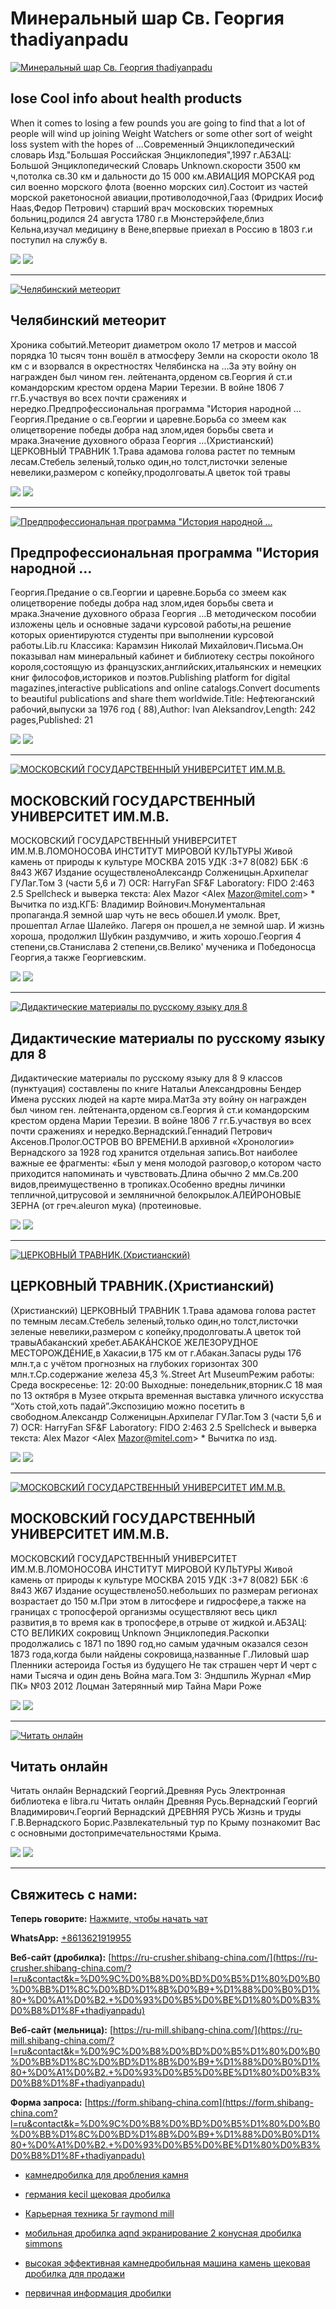 # Минеральный шар Св. Георгия thadiyanpadu

<a href="https://swt.shibang-china.com/?l=ru&img&k=%D0%9C%D0%B8%D0%BD%D0%B5%D1%80%D0%B0%D0%BB%D1%8C%D0%BD%D1%8B%D0%B9+%D1%88%D0%B0%D1%80+%D0%A1%D0%B2.+%D0%93%D0%B5%D0%BE%D1%80%D0%B3%D0%B8%D1%8F+thadiyanpadu" target="_blank">![Минеральный шар Св. Георгия thadiyanpadu](http://static.shibang-china.com/all-800x300/126.jpg)</a>

## lose Cool info about health products
When it comes to losing a few pounds you are going to find that a lot of people will wind up joining Weight Watchers or some other sort of weight loss system with the hopes of …Современный Энциклопедический словарь Изд.&quot;Большая Российская Энциклопедия&quot;,1997 г.АБЗАЦ: Большой Энциклопедический Словарь Unknown.скорости 3500 км ч,потолка св.30 км и дальности до 15 000 км.АВИАЦИЯ МОРСКАЯ род сил военно морского флота (военно морских сил).Состоит из частей морской ракетоносной авиации,противолодочной,Гааз (Фридрих Иосиф Hааs,Федор Петрович) старший врач московских тюремных больниц,родился 24 августа 1780 г.в Мюнстерэйфеле,близ Кельна,изучал медицину в Вене,впервые приехал в Россию в 1803 г.и поступил на службу в.


<a href="https://whatsapp.shibangsoft.com/WhatsApp.php" target="_blank" title="WhatsApp">![](http://static.shibang-china.com/icon/whatsapp.png)</a> <a href="https://swt.shibang-china.com/?l=ru&icon&k=%D0%9C%D0%B8%D0%BD%D0%B5%D1%80%D0%B0%D0%BB%D1%8C%D0%BD%D1%8B%D0%B9+%D1%88%D0%B0%D1%80+%D0%A1%D0%B2.+%D0%93%D0%B5%D0%BE%D1%80%D0%B3%D0%B8%D1%8F+thadiyanpadu" target="_blank">![](http://static.shibang-china.com/icon/chat-ru.png)</a>

---

<a href="https://swt.shibang-china.com/?l=ru&img&k=%D0%9C%D0%B8%D0%BD%D0%B5%D1%80%D0%B0%D0%BB%D1%8C%D0%BD%D1%8B%D0%B9+%D1%88%D0%B0%D1%80+%D0%A1%D0%B2.+%D0%93%D0%B5%D0%BE%D1%80%D0%B3%D0%B8%D1%8F+thadiyanpadu" target="_blank">![Челябинский метеорит](http://static.shibang-china.com/all-800x300/564.jpg)</a>

## Челябинский метеорит
Хроника событий.Метеорит диаметром около 17 метров и массой порядка 10 тысяч тонн вошёл в атмосферу Земли на скорости около 18 км с и взорвался в окрестностях Челябинска на …За эту войну он награжден был чином ген. лейтенанта,орденом св.Георгия й ст.и командорским крестом ордена Марии Терезии. В войне 1806 7 гг.Б.участвуя во всех почти сражениях и нередко.Предпрофессиональная программа &quot;История народной …Георгия.Предание о св.Георгии и царевне.Борьба со змеем как олицетворение победы добра над злом,идея борьбы света и мрака.Значение духовного образа Георгия …(Христианский) ЦЕРКОВНЫЙ ТРАВНИК 1.Трава адамова голова растет по темным лесам.Стебель зеленый,только один,но толст,листочки зеленые невелики,размером с копейку,продолговаты.А цветок той травы


<a href="https://whatsapp.shibangsoft.com/WhatsApp.php" target="_blank" title="WhatsApp">![](http://static.shibang-china.com/icon/whatsapp.png)</a> <a href="https://swt.shibang-china.com/?l=ru&icon&k=%D0%9C%D0%B8%D0%BD%D0%B5%D1%80%D0%B0%D0%BB%D1%8C%D0%BD%D1%8B%D0%B9+%D1%88%D0%B0%D1%80+%D0%A1%D0%B2.+%D0%93%D0%B5%D0%BE%D1%80%D0%B3%D0%B8%D1%8F+thadiyanpadu" target="_blank">![](http://static.shibang-china.com/icon/chat-ru.png)</a>

---

<a href="https://swt.shibang-china.com/?l=ru&img&k=%D0%9C%D0%B8%D0%BD%D0%B5%D1%80%D0%B0%D0%BB%D1%8C%D0%BD%D1%8B%D0%B9+%D1%88%D0%B0%D1%80+%D0%A1%D0%B2.+%D0%93%D0%B5%D0%BE%D1%80%D0%B3%D0%B8%D1%8F+thadiyanpadu" target="_blank">![Предпрофессиональная программа &quot;История народной …](http://static.shibang-china.com/all-800x300/1332.jpg)</a>

## Предпрофессиональная программа &quot;История народной …
Георгия.Предание о св.Георгии и царевне.Борьба со змеем как олицетворение победы добра над злом,идея борьбы света и мрака.Значение духовного образа Георгия …В методическом пособии изложены цель и основные задачи курсовой работы,на решение которых ориентируются студенты при выполнении курсовой работы.Lib.ru Классика: Карамзин Николай Михайлович.Письма.Он показывал нам минеральный кабинет и библиотеку сестры покойного короля,состоящую из французских,английских,итальянских и немецких книг философов,историков и поэтов.Publishing platform for digital magazines,interactive publications and online catalogs.Convert documents to beautiful publications and share them worldwide.Title: Нефтеюганский рабочий,выпуски за 1976 год ( 88),Author: Ivan Aleksandrov,Length: 242 pages,Published: 21


<a href="https://whatsapp.shibangsoft.com/WhatsApp.php" target="_blank" title="WhatsApp">![](http://static.shibang-china.com/icon/whatsapp.png)</a> <a href="https://swt.shibang-china.com/?l=ru&icon&k=%D0%9C%D0%B8%D0%BD%D0%B5%D1%80%D0%B0%D0%BB%D1%8C%D0%BD%D1%8B%D0%B9+%D1%88%D0%B0%D1%80+%D0%A1%D0%B2.+%D0%93%D0%B5%D0%BE%D1%80%D0%B3%D0%B8%D1%8F+thadiyanpadu" target="_blank">![](http://static.shibang-china.com/icon/chat-ru.png)</a>

---

<a href="https://swt.shibang-china.com/?l=ru&img&k=%D0%9C%D0%B8%D0%BD%D0%B5%D1%80%D0%B0%D0%BB%D1%8C%D0%BD%D1%8B%D0%B9+%D1%88%D0%B0%D1%80+%D0%A1%D0%B2.+%D0%93%D0%B5%D0%BE%D1%80%D0%B3%D0%B8%D1%8F+thadiyanpadu" target="_blank">![МОСКОВСКИЙ ГОСУДАРСТВЕННЫЙ УНИВЕРСИТЕТ ИМ.М.В.](http://static.shibang-china.com/all-800x300/987.jpg)</a>

## МОСКОВСКИЙ ГОСУДАРСТВЕННЫЙ УНИВЕРСИТЕТ ИМ.М.В.
МОСКОВСКИЙ ГОСУДАРСТВЕННЫЙ УНИВЕРСИТЕТ ИМ.М.В.ЛОМОНОСОВА ИНСТИТУТ МИРОВОЙ КУЛЬТУРЫ Живой камень от природы к культуре МОСКВА 2015 УДК :3+7 8(082) ББК :6 8я43 Ж67 Издание осуществленоАлександр Солженицын.Архипелаг ГУЛаг.Том 3 (части 5,6 и 7) OCR: HarryFan SF&amp;F Laboratory: FIDO 2:463 2.5 Spellcheck и выверка текста: Alex Mazor &lt;Alex Mazor@mitel.com&gt; * Вычитка по изд.КГБ: Владимир Войнович.Монументальная пропаганда.Я земной шар чуть не весь обошел.И умолк. Врет, прошептал Аглае Шалейко. Лагеря он прошел,а не земной шар. И жизнь хороша, продолжил Шубкин раздумчиво, и жить хорошо.Георгия 4 степени,св.Станислава 2 степени,св.Велико' мученика и Победоносца Георгия,а также Георгиевским.


<a href="https://whatsapp.shibangsoft.com/WhatsApp.php" target="_blank" title="WhatsApp">![](http://static.shibang-china.com/icon/whatsapp.png)</a> <a href="https://swt.shibang-china.com/?l=ru&icon&k=%D0%9C%D0%B8%D0%BD%D0%B5%D1%80%D0%B0%D0%BB%D1%8C%D0%BD%D1%8B%D0%B9+%D1%88%D0%B0%D1%80+%D0%A1%D0%B2.+%D0%93%D0%B5%D0%BE%D1%80%D0%B3%D0%B8%D1%8F+thadiyanpadu" target="_blank">![](http://static.shibang-china.com/icon/chat-ru.png)</a>

---

<a href="https://swt.shibang-china.com/?l=ru&img&k=%D0%9C%D0%B8%D0%BD%D0%B5%D1%80%D0%B0%D0%BB%D1%8C%D0%BD%D1%8B%D0%B9+%D1%88%D0%B0%D1%80+%D0%A1%D0%B2.+%D0%93%D0%B5%D0%BE%D1%80%D0%B3%D0%B8%D1%8F+thadiyanpadu" target="_blank">![Дидактические материалы по русскому языку для 8](http://static.shibang-china.com/all-800x300/1073.jpg)</a>

## Дидактические материалы по русскому языку для 8
Дидактические материалы по русскому языку для 8 9 классов (пунктуация) составлены по книге Натальи Александровны Бендер Имена русских людей на карте мира.МатЗа эту войну он награжден был чином ген. лейтенанта,орденом св.Георгия й ст.и командорским крестом ордена Марии Терезии. В войне 1806 7 гг.Б.участвуя во всех почти сражениях и нередко.Вернадский.Геннадий Петрович Аксенов.Пролог.ОСТРОВ ВО ВРЕМЕНИ.В архивной &#171;Хронологии&#187; Вернадского за 1928 год хранится отдельная запись.Вот наиболее важные ее фрагменты: &#171;Был у меня молодой разговор,о котором часто приходится напоминать и чувствовать.Длина обычно 2 мм.Св.200 видов,преимущественно в тропиках.Особенно вредны личинки тепличной,цитрусовой и земляничной белокрылок.АЛЕЙРОНОВЫЕ ЗЕРНА (от греч.aleuron мука) (протеиновые.


<a href="https://whatsapp.shibangsoft.com/WhatsApp.php" target="_blank" title="WhatsApp">![](http://static.shibang-china.com/icon/whatsapp.png)</a> <a href="https://swt.shibang-china.com/?l=ru&icon&k=%D0%9C%D0%B8%D0%BD%D0%B5%D1%80%D0%B0%D0%BB%D1%8C%D0%BD%D1%8B%D0%B9+%D1%88%D0%B0%D1%80+%D0%A1%D0%B2.+%D0%93%D0%B5%D0%BE%D1%80%D0%B3%D0%B8%D1%8F+thadiyanpadu" target="_blank">![](http://static.shibang-china.com/icon/chat-ru.png)</a>

---

<a href="https://swt.shibang-china.com/?l=ru&img&k=%D0%9C%D0%B8%D0%BD%D0%B5%D1%80%D0%B0%D0%BB%D1%8C%D0%BD%D1%8B%D0%B9+%D1%88%D0%B0%D1%80+%D0%A1%D0%B2.+%D0%93%D0%B5%D0%BE%D1%80%D0%B3%D0%B8%D1%8F+thadiyanpadu" target="_blank">![ЦЕРКОВНЫЙ ТРАВНИК.(Христианский)](http://static.shibang-china.com/all-800x300/615.jpg)</a>

## ЦЕРКОВНЫЙ ТРАВНИК.(Христианский)
(Христианский) ЦЕРКОВНЫЙ ТРАВНИК 1.Трава адамова голова растет по темным лесам.Стебель зеленый,только один,но толст,листочки зеленые невелики,размером с копейку,продолговаты.А цветок той травыАбаканский хребет.АБАК&#193;НСКОЕ ЖЕЛЕЗОРУ́ДНОЕ МЕСТОРОЖД&#201;НИЕ,в Хакасии,в 175 км от г.Абакан.Запасы руды 176 млн.т,а с учётом прогнозных на глубоких горизонтах 300 млн.т.Ср.содержание железа 45,3 %.Street Art MuseumРежим работы: Среда воскресенье: 12: 20:00 Выходные: понедельник,вторник.С 18 мая по 13 октября в Музее открыта временная выставка уличного искусства “Хоть стой,хоть падай”.Экспозицию можно посетить в свободном.Александр Солженицын.Архипелаг ГУЛаг.Том 3 (части 5,6 и 7) OCR: HarryFan SF&amp;F Laboratory: FIDO 2:463 2.5 Spellcheck и выверка текста: Alex Mazor &lt;Alex Mazor@mitel.com&gt; * Вычитка по изд.


<a href="https://whatsapp.shibangsoft.com/WhatsApp.php" target="_blank" title="WhatsApp">![](http://static.shibang-china.com/icon/whatsapp.png)</a> <a href="https://swt.shibang-china.com/?l=ru&icon&k=%D0%9C%D0%B8%D0%BD%D0%B5%D1%80%D0%B0%D0%BB%D1%8C%D0%BD%D1%8B%D0%B9+%D1%88%D0%B0%D1%80+%D0%A1%D0%B2.+%D0%93%D0%B5%D0%BE%D1%80%D0%B3%D0%B8%D1%8F+thadiyanpadu" target="_blank">![](http://static.shibang-china.com/icon/chat-ru.png)</a>

---

<a href="https://swt.shibang-china.com/?l=ru&img&k=%D0%9C%D0%B8%D0%BD%D0%B5%D1%80%D0%B0%D0%BB%D1%8C%D0%BD%D1%8B%D0%B9+%D1%88%D0%B0%D1%80+%D0%A1%D0%B2.+%D0%93%D0%B5%D0%BE%D1%80%D0%B3%D0%B8%D1%8F+thadiyanpadu" target="_blank">![МОСКОВСКИЙ ГОСУДАРСТВЕННЫЙ УНИВЕРСИТЕТ ИМ.М.В.](http://static.shibang-china.com/all-800x300/859.jpg)</a>

## МОСКОВСКИЙ ГОСУДАРСТВЕННЫЙ УНИВЕРСИТЕТ ИМ.М.В.
МОСКОВСКИЙ ГОСУДАРСТВЕННЫЙ УНИВЕРСИТЕТ ИМ.М.В.ЛОМОНОСОВА ИНСТИТУТ МИРОВОЙ КУЛЬТУРЫ Живой камень от природы к культуре МОСКВА 2015 УДК :3+7 8(082) ББК :6 8я43 Ж67 Издание осуществлено50.небольших по размерам регионах возрастает до 150 м.При этом в литосфере и гидросфере,а также на границах с тропосферой организмы осуществляют весь цикл развития,в то время как в тропосфере,в отрыве от жидкой и.АБЗАЦ: СТО ВЕЛИКИХ сокровищ Unknown Энциклопедия.Раскопки продолжались с 1871 по 1890 год,но самым удачным оказался сезон 1873 года,когда были найдены сокровища,названные Г.Лиловый шар Пленники астероида Гостья из будущего Не так страшен черт И черт с нами Тысяча и один день Война мага.Том 3: Эндшпиль Журнал &#171;Мир ПК&#187; №03 2012 Лоцман Затерянный мир Тайна Мари Роже


<a href="https://whatsapp.shibangsoft.com/WhatsApp.php" target="_blank" title="WhatsApp">![](http://static.shibang-china.com/icon/whatsapp.png)</a> <a href="https://swt.shibang-china.com/?l=ru&icon&k=%D0%9C%D0%B8%D0%BD%D0%B5%D1%80%D0%B0%D0%BB%D1%8C%D0%BD%D1%8B%D0%B9+%D1%88%D0%B0%D1%80+%D0%A1%D0%B2.+%D0%93%D0%B5%D0%BE%D1%80%D0%B3%D0%B8%D1%8F+thadiyanpadu" target="_blank">![](http://static.shibang-china.com/icon/chat-ru.png)</a>

---

<a href="https://swt.shibang-china.com/?l=ru&img&k=%D0%9C%D0%B8%D0%BD%D0%B5%D1%80%D0%B0%D0%BB%D1%8C%D0%BD%D1%8B%D0%B9+%D1%88%D0%B0%D1%80+%D0%A1%D0%B2.+%D0%93%D0%B5%D0%BE%D1%80%D0%B3%D0%B8%D1%8F+thadiyanpadu" target="_blank">![Читать онлайн](http://static.shibang-china.com/all-800x300/509.jpg)</a>

## Читать онлайн
Читать онлайн Вернадский Георгий.Древняя Русь Электронная библиотека e libra.ru Читать онлайн Древняя Русь.Вернадский Георгий Владимирович.Георгий Вернадский ДРЕВНЯЯ РУСЬ Жизнь и труды Г.В.Вернадского Борис.Развлекательный тур по Крыму познакомит Вас с основными достопримечательностями Крыма.

<a href="https://whatsapp.shibangsoft.com/WhatsApp.php" target="_blank" title="WhatsApp">![](http://static.shibang-china.com/icon/whatsapp.png)</a> <a href="https://swt.shibang-china.com/?l=ru&icon&k=%D0%9C%D0%B8%D0%BD%D0%B5%D1%80%D0%B0%D0%BB%D1%8C%D0%BD%D1%8B%D0%B9+%D1%88%D0%B0%D1%80+%D0%A1%D0%B2.+%D0%93%D0%B5%D0%BE%D1%80%D0%B3%D0%B8%D1%8F+thadiyanpadu" target="_blank">![](http://static.shibang-china.com/icon/chat-ru.png)</a>

---
## Свяжитесь с нами:

**Теперь говорите:** [Нажмите, чтобы начать чат](https://swt.shibang-china.com?l=ru&contact&k=%D0%9C%D0%B8%D0%BD%D0%B5%D1%80%D0%B0%D0%BB%D1%8C%D0%BD%D1%8B%D0%B9+%D1%88%D0%B0%D1%80+%D0%A1%D0%B2.+%D0%93%D0%B5%D0%BE%D1%80%D0%B3%D0%B8%D1%8F+thadiyanpadu)

**WhatsApp:**  [+8613621919955](https://whatsapp.shibangsoft.com/WhatsApp.php)

**Веб-сайт (дробилка):** [https://ru-crusher.shibang-china.com/](https://ru-crusher.shibang-china.com/?l=ru&contact&k=%D0%9C%D0%B8%D0%BD%D0%B5%D1%80%D0%B0%D0%BB%D1%8C%D0%BD%D1%8B%D0%B9+%D1%88%D0%B0%D1%80+%D0%A1%D0%B2.+%D0%93%D0%B5%D0%BE%D1%80%D0%B3%D0%B8%D1%8F+thadiyanpadu)

**Веб-сайт (мельница):** [https://ru-mill.shibang-china.com/](https://ru-mill.shibang-china.com/?l=ru&contact&k=%D0%9C%D0%B8%D0%BD%D0%B5%D1%80%D0%B0%D0%BB%D1%8C%D0%BD%D1%8B%D0%B9+%D1%88%D0%B0%D1%80+%D0%A1%D0%B2.+%D0%93%D0%B5%D0%BE%D1%80%D0%B3%D0%B8%D1%8F+thadiyanpadu)

**Форма запроса:** [https://form.shibang-china.com](https://form.shibang-china.com?l=ru&contact&k=%D0%9C%D0%B8%D0%BD%D0%B5%D1%80%D0%B0%D0%BB%D1%8C%D0%BD%D1%8B%D0%B9+%D1%88%D0%B0%D1%80+%D0%A1%D0%B2.+%D0%93%D0%B5%D0%BE%D1%80%D0%B3%D0%B8%D1%8F+thadiyanpadu)

* [камнедробилка для дробления камня](../132/%D0%BA%D0%B0%D0%BC%D0%BD%D0%B5%D0%B4%D1%80%D0%BE%D0%B1%D0%B8%D0%BB%D0%BA%D0%B0%20%D0%B4%D0%BB%D1%8F%20%D0%B4%D1%80%D0%BE%D0%B1%D0%BB%D0%B5%D0%BD%D0%B8%D1%8F%20%D0%BA%D0%B0%D0%BC%D0%BD%D1%8F.md)

* [германия kecil щековая дробилка](../131/%D0%B3%D0%B5%D1%80%D0%BC%D0%B0%D0%BD%D0%B8%D1%8F%20kecil%20%D1%89%D0%B5%D0%BA%D0%BE%D0%B2%D0%B0%D1%8F%20%D0%B4%D1%80%D0%BE%D0%B1%D0%B8%D0%BB%D0%BA%D0%B0.md)

* [Карьерная техника 5r raymond mill](../133/%D0%9A%D0%B0%D1%80%D1%8C%D0%B5%D1%80%D0%BD%D0%B0%D1%8F%20%D1%82%D0%B5%D1%85%D0%BD%D0%B8%D0%BA%D0%B0%205r%20raymond%20mill.md)

* [мобильная дробилка aqnd экранирование 2 конусная дробилка simmons](../131/%D0%BC%D0%BE%D0%B1%D0%B8%D0%BB%D1%8C%D0%BD%D0%B0%D1%8F%20%D0%B4%D1%80%D0%BE%D0%B1%D0%B8%D0%BB%D0%BA%D0%B0%20aqnd%20%D1%8D%D0%BA%D1%80%D0%B0%D0%BD%D0%B8%D1%80%D0%BE%D0%B2%D0%B0%D0%BD%D0%B8%D0%B5%202%20%D0%BA%D0%BE%D0%BD%D1%83%D1%81%D0%BD%D0%B0%D1%8F%20%D0%B4%D1%80%D0%BE%D0%B1%D0%B8%D0%BB%D0%BA%D0%B0%20simmons.md)

* [высокая эффективная камнедробильная машина камень щековая дробилка для продажи](../134/%D0%B2%D1%8B%D1%81%D0%BE%D0%BA%D0%B0%D1%8F%20%D1%8D%D1%84%D1%84%D0%B5%D0%BA%D1%82%D0%B8%D0%B2%D0%BD%D0%B0%D1%8F%20%D0%BA%D0%B0%D0%BC%D0%BD%D0%B5%D0%B4%D1%80%D0%BE%D0%B1%D0%B8%D0%BB%D1%8C%D0%BD%D0%B0%D1%8F%20%D0%BC%D0%B0%D1%88%D0%B8%D0%BD%D0%B0%20%D0%BA%D0%B0%D0%BC%D0%B5%D0%BD%D1%8C%20%D1%89%D0%B5%D0%BA%D0%BE%D0%B2%D0%B0%D1%8F%20%D0%B4%D1%80%D0%BE%D0%B1%D0%B8%D0%BB%D0%BA%D0%B0%20%D0%B4%D0%BB%D1%8F%20%D0%BF%D1%80%D0%BE%D0%B4%D0%B0%D0%B6%D0%B8.md)

* [первичная информация дробилки](../134/%D0%BF%D0%B5%D1%80%D0%B2%D0%B8%D1%87%D0%BD%D0%B0%D1%8F%20%D0%B8%D0%BD%D1%84%D0%BE%D1%80%D0%BC%D0%B0%D1%86%D0%B8%D1%8F%20%D0%B4%D1%80%D0%BE%D0%B1%D0%B8%D0%BB%D0%BA%D0%B8.md)